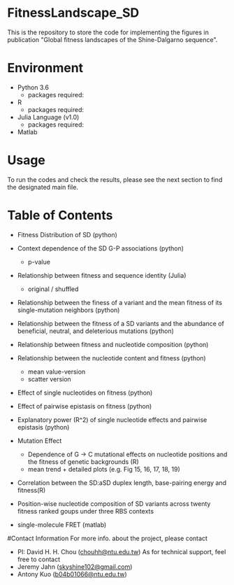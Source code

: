 # FitnessLandscape_SD
This is the repository to store the  code for implementing the figures in publication "Global fitness landscapes of the Shine-Dalgarno sequence".

# Environment
* Python 3.6
  * packages required:
* R
  * packages required:
* Julia Language (v1.0)
  * packages required: 
* Matlab 

# Usage
To run the codes and check the results, please see the next section to find the designated main file. 

# Table of Contents
* Fitness Distribution of SD (python)
* Context dependence of the SD G-P associations (python)
  * p-value 
* Relationship between fitness and sequence identity (Julia)
  * original / shuffled
* Relationship between the finess of a variant and the mean fitness of its single-mutation neighbors (python)
* Relationship between the fitness of a SD variants and the abundance of beneficial, neutral, and deleterious mutations (python)
* Relationship between fitness and nucleotide composition (python)
* Relationship between the nucleotide content and fitness (python)
  * mean value-version
  * scatter version
* Effect of single nucleotides on fitness (python)
* Effect of pairwise epistasis on fitness (python)
* Explanatory power (R^2) of single nucleotide effects and pairwise epistasis (python)

* Mutation Effect
  * Dependence of G &rarr; C mutational effects on nucleotide positions and the fitness of genetic backgrounds (R)
  * mean trend + detailed plots (e.g. Fig 15, 16, 17, 18, 19)
* Correlation between the SD:aSD duplex length, base-pairing energy and fitness(R) 
* Position-wise nucleotide composition of SD variants across twenty fitness ranked goups under three RBS contexts

* single-molecule FRET (matlab)




#Contact Information
For more info. about the project, please contact
* PI: David H. H. Chou (chouhh@ntu.edu.tw)
As for technical support, feel free to contact
* Jeremy Jahn (skyshine102@gmail.com)
* Antony Kuo (b04b01066@ntu.edu.tw)


